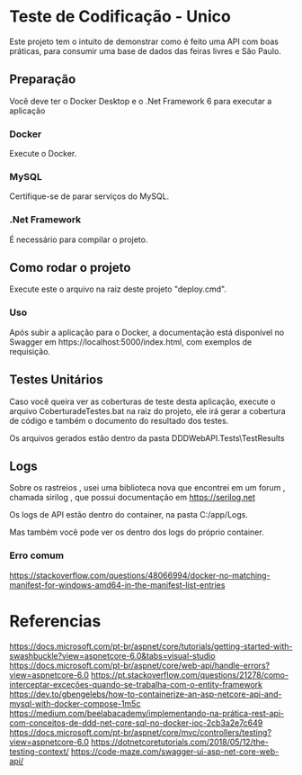 # Teste de Codificação - Unico

Este projeto tem o intuito de demonstrar como é feito uma API com boas práticas, para consumir uma base de dados das feiras livres e São Paulo.

## Preparação 

Você deve ter o Docker Desktop e o .Net Framework 6 para executar a aplicação

### Docker

Execute o Docker.

### MySQL
Certifique-se de parar serviços do MySQL. 

### .Net Framework
É necessário para compilar o projeto.

## Como rodar o projeto
Execute este o arquivo na raiz deste projeto  "deploy.cmd".

### Uso
Após subir a aplicação para o Docker, a documentação está disponível no Swagger em https://localhost:5000/index.html, com exemplos de requisição.

## Testes Unitários
Caso você queira ver as coberturas de teste desta aplicação, execute o arquivo CoberturadeTestes.bat na raiz do projeto, ele irá gerar a cobertura de código e também o documento do resultado dos testes.

Os arquivos gerados estão dentro da pasta DDDWebAPI.Tests\TestResults

## Logs 

Sobre os rastreios , usei uma biblioteca nova que encontrei em um forum , chamada sirilog , que possui documentação em https://serilog.net

Os logs de API estão dentro do container, na pasta C:/app/Logs.

Mas também você pode ver os dentro dos logs do próprio container.

### Erro comum
https://stackoverflow.com/questions/48066994/docker-no-matching-manifest-for-windows-amd64-in-the-manifest-list-entries

# Referencias 
https://docs.microsoft.com/pt-br/aspnet/core/tutorials/getting-started-with-swashbuckle?view=aspnetcore-6.0&tabs=visual-studio
https://docs.microsoft.com/pt-br/aspnet/core/web-api/handle-errors?view=aspnetcore-6.0
https://pt.stackoverflow.com/questions/21278/como-interceptar-exceções-quando-se-trabalha-com-o-entity-framework
https://dev.to/gbengelebs/how-to-containerize-an-asp-netcore-api-and-mysql-with-docker-compose-1m5c
https://medium.com/beelabacademy/implementando-na-prática-rest-api-com-conceitos-de-ddd-net-core-sql-no-docker-ioc-2cb3a2e7c649
https://docs.microsoft.com/pt-br/aspnet/core/mvc/controllers/testing?view=aspnetcore-6.0
https://dotnetcoretutorials.com/2018/05/12/the-testing-context/
https://code-maze.com/swagger-ui-asp-net-core-web-api/
